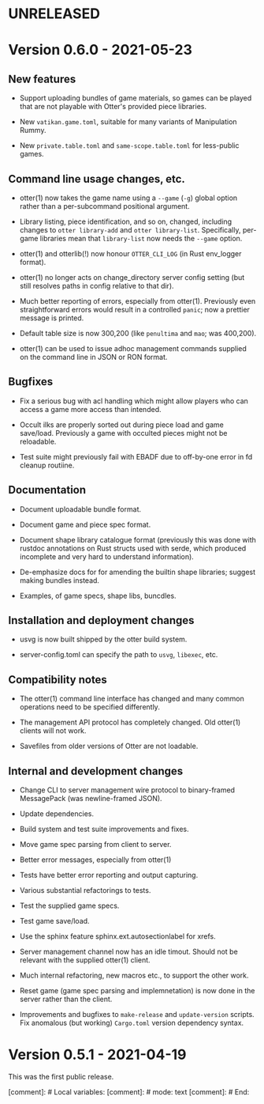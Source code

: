 UNRELEASED
==========


Version 0.6.0 - 2021-05-23
==========================

New features
------------

 * Support uploading bundles of game materials, so games can be played
   that are not playable with Otter's provided piece libraries.

 * New `vatikan.game.toml`, suitable for many variants of
   Manipulation Rummy.

 * New `private.table.toml` and `same-scope.table.toml` for
   less-public games.

Command line usage changes, etc.
--------------------------------

 * otter(1) now takes the game name using a `--game` (`-g`) global
   option rather than a per-subcommand positional argument.

 * Library listing, piece identification, and so on, changed,
   including changes to `otter library-add` and `otter library-list`.
   Specifically, per-game libraries mean that `library-list` now
   needs the `--game` option.

 * otter(1) and otterlib(!) now honour `OTTER_CLI_LOG`
   (in Rust env_logger format).

 * otter(1) no longer acts on change_directory server config
   setting (but still resolves paths in config relative to that dir).

 * Much better reporting of errors, especially from otter(1).
   Previously even straightforward errors would result in a controlled
   `panic`; now a prettier message is printed.

 * Default table size is now 300,200 (like `penultima` and `mao`; was
   400,200).

  * otter(1) can be used to issue adhoc management commands supplied
    on the command line in JSON or RON format.

Bugfixes
--------

 * Fix a serious bug with acl handling which might allow players who
   can access a game more access than intended.

 * Occult ilks are properly sorted out during piece load and game
   save/load.  Previously a game with occulted pieces might not be
   reloadable.

 * Test suite might previously fail with EBADF due to off-by-one error
   in fd cleanup routiine.

Documentation
-------------

 * Document uploadable bundle format.

 * Document game and piece spec format.

 * Document shape library catalogue format (previously this was done
   with rustdoc annotations on Rust structs used with serde, which
   produced incomplete and very hard to understand information).
 
 * De-emphasize docs for for amending the builtin shape libraries;
   suggest making bundles instead.

 * Examples, of game specs, shape libs, buncdles.

Installation and deployment changes
-----------------------------------

 * usvg is now built shipped by the otter build system.

 * server-config.toml can specify the path to `usvg`, `libexec`,
   etc.

Compatibility notes
-------------------

 * The otter(1) command line interface has changed and many common
   operations need to be specified differently.

 * The management API protocol has completely changed.  Old otter(1)
   clients will not work.

 * Savefiles from older versions of Otter are not loadable.

Internal and development changes
--------------------------------

 * Change CLI to server management wire protocol to binary-framed
   MessagePack (was newline-framed JSON).

 * Update dependencies.

 * Build system and test suite improvements and fixes.

 * Move game spec parsing from client to server.

 * Better error messages, especially from otter(1)

 * Tests have better error reporting and output capturing.

 * Various substantial refactorings to tests.

 * Test the supplied game specs.

 * Test game save/load.

 * Use the sphinx feature sphinx.ext.autosectionlabel for xrefs.

 * Server management channel now has an idle timout.  Should not be
   relevant with the supplied otter(1) client.

 * Much internal refactoring, new macros etc., to support the other
   work.

 * Reset game (game spec parsing and implemnetation) is now
   done in the server rather than the client.
 
 * Improvements and bugfixes to `make-release` and `update-version`
   scripts.  Fix anomalous (but working) `Cargo.toml` version
   dependency syntax.

Version 0.5.1 - 2021-04-19
==========================

This was the first public release.

[comment]: # Local variables:
[comment]: # mode: text
[comment]: # End:
